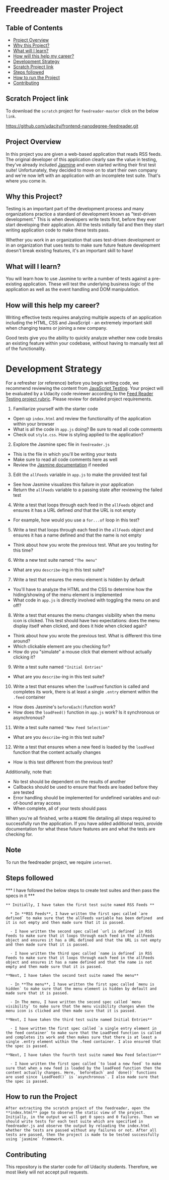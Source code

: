 # Freedreader master Project

## Table of Contents

- [Project Overview](#Project-Overview)
- [Why this Project?](#Why-this-Project)
- [What will I learn?](#What-will-I-learn)
- [How will this help my career?](#How-will-this-help-my-career)
- [Development Strategy](#Development-Strategy)
- [Scratch Project link](#Scratch-Project-link)
- [Steps followed](#Steps-followed)
- [How to run the Project](#How-to-run-the-Project)
- [Contributing](#Contributing)

## Scratch Project link

To download the `scratch` project for `feedreader-master` click on the below `link`.

<https://github.com/udacity/frontend-nanodegree-feedreader.git>

## Project Overview

In this project you are given a web-based application that reads RSS feeds. The original developer of this application clearly saw the value in testing, they've already included [Jasmine](http://jasmine.github.io/) and even started writing their first test suite! Unfortunately, they decided to move on to start their own company and we're now left with an application with an incomplete test suite. That's where you come in.

## Why this Project?

Testing is an important part of the development process and many organizations practice a standard of development known as "test-driven development." This is when developers write tests first, before they ever start developing their application. All the tests initially fail and then they start writing application code to make these tests pass.

Whether you work in an organization that uses test-driven development or in an organization that uses tests to make sure future feature development doesn't break existing features, it's an important skill to have!

## What will I learn?

You will learn how to use Jasmine to write a number of tests against a pre-existing application. These will test the underlying business logic of the application as well as the event handling and DOM manipulation.

## How will this help my career?

Writing effective tests requires analyzing multiple aspects of an application including the HTML, CSS and JavaScript - an extremely important skill when changing teams or joining a new company.

Good tests give you the ability to quickly analyze whether new code breaks an existing feature within your codebase, without having to manually test all of the functionality.

# Development Strategy

For a refresher (or reference) before you begin writing code, we recommend reviewing the content from [JavaScript Testing](https://www.udacity.com/course/javascript-testing--ud549). Your project will be evaluated by a Udacity code reviewer according to the [Feed Reader Testing project rubric](https://review.udacity.com/#!/rubrics/18/view). Please review for detailed project requirements.

1. Familiarize yourself with the starter code

  - Open up `index.html` and review the functionality of the application within your browser
  - What is all the code in `app.js` doing? Be sure to read all code comments
  - Check out `style.css`. How is styling applied to the application?

2. Explore the Jasmine spec file in `feedreader.js`

  - This is the file in which you'll be writing your tests
  - Make sure to read all code comments here as well
  - Review the [Jasmine documentation](http://jasmine.github.io) if needed

3. Edit the `allFeeds` variable in `app.js` to make the provided test fail

  - See how Jasmine visualizes this failure in your application
  - Return the `allFeeds` variable to a passing state after reviewing the failed test

4. Write a test that loops through each feed in the `allFeeds` object and ensures it has a URL defined _and_ that the URL is not empty

  - For example, how would you use a `for...of` loop in this test?

5. Write a test that loops through each feed in the `allFeeds` object and ensures it has a name defined and that the name is not empty

  - Think about how you wrote the previous test. What are you testing for this time?

6. Write a new test suite named `"The menu"`

  - What are you `describe`-ing in this test suite?

7. Write a test that ensures the menu element is hidden by default

  - You'll have to analyze the HTML and the CSS to determine how the hiding/showing of the menu element is implemented
  - What code in `app.js` is directly involved with toggling the menu on and off?

8. Write a test that ensures the menu changes visibility when the menu icon is clicked. This test should have two expectations: does the menu display itself when clicked, and does it hide when clicked again?

  - Think about how you wrote the previous test. What is different this time around?
  - Which clickable element are you checking for?
  - How do you "simulate" a mouse click that element without actually clicking it?

9. Write a test suite named `"Initial Entries"`

  - What are you `describe`-ing in this test suite?

10. Write a test that ensures when the `loadFeed` function is called and completes its work, there is at least a single `.entry` element within the `.feed` container

  - How does Jasmine's `beforeEach()`function work?
  - How does the `loadFeed()` function in `app.js` work? Is it synchronous or asynchronous?

11. Write a test suite named `"New Feed Selection"`

  - What are you `describe`-ing in this test suite?

12. Write a test that ensures when a new feed is loaded by the `loadFeed` function that the content actually changes

  - How is this test different from the previous test?

Additionally, note that:

- No test should be dependent on the results of another
- Callbacks should be used to ensure that feeds are loaded before they are tested
- Error handling should be implemented for undefined variables and out-of-bound array access
- When complete, all of your tests should pass

When you're all finished, write a `README` file detailing all steps required to successfully run the application. If you have added additional tests, provide documentation for what these future features are and what the tests are checking for.

## Note

To run the feedreader project, we require `internet`.

## Steps followed

  *** I have followed the below steps to create test suites and then pass the specs in it ***

    ** Initially, I have taken the first test suite named RSS Feeds **

      * In **RSS Feeds**, I have written the first spec called `are defined` to make sure that the allFeeds variable has been defined  and it is not empty and then made sure that it is passed.

      - I have written the second spec called `url is defined` in RSS Feeds to make sure that it loops through each feed in the allFeeds object and ensures it has a URL defined and that the URL is not empty and then made sure that it is passed.

      - I have written the third spec called `name is defined` in RSS Feeds to make sure that it loops through each feed in the allFeeds  object and ensures it has a name defined and that the name is not empty and then made sure that it is passed.

    **Next, I have taken the second test suite named The menu**

      - In **The menu**, I have written the first spec called `menu is hidden` to make sure that the menu element is hidden by default and made sure that it is passed.

      - In The menu, I have written the second spec called `menu visibility` to make sure that the menu visibility changes when the menu icon is clicked and then made sure that it is passed.

    **Next, I have taken the third test suite named Initial Entries**

      - I have written the first spec called `a single entry element in the feed container` to make sure that the LoadFeed function is called and completes its work and then makes sure that there is at least a single .entry element within the .feed container. I also ensured that the spec is passed.

    **Next, I have taken the fourth test suite named New Feed Selection**

      - I have written the first spec called `to load a new feed` to make sure that when a new feed is loaded by the loadFeed function then the content actually changes. Here, `beforeEach` and `done()` functions are used since `LoadFeed()` is `asynchronous`. I also made sure that the spec is passed.

## How to run the Project

    After extracting the scratch project of the feedreader, open the **index.html** page to observe the static view of the project. Initially, in the output we will get 0 specs and 0 failures. Then we should write tests for each test suite which are specified in feedreader.js and observe the output by reloading the index.html whether the tests are passed without any failures or not. After all tests are passed, then the project is made to be tested successfully using `jasmine` framework.

## Contributing

This repository is the starter code for _all_ Udacity students. Therefore, we most likely will not accept pull requests.
